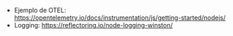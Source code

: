 - Ejemplo de OTEL: https://opentelemetry.io/docs/instrumentation/js/getting-started/nodejs/
- Logging: https://reflectoring.io/node-logging-winston/